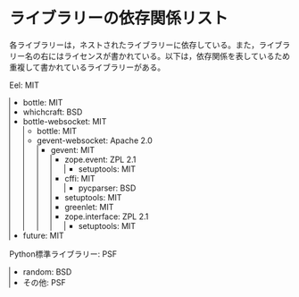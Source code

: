 # ライブラリーの依存関係リスト

各ライブラリーは，ネストされたライブラリーに依存している。また，ライブラリー名の右にはライセンスが書かれている。以下は，依存関係を表しているため重複して書かれているライブラリーがある。

Eel: MIT
- bottle: MIT
- whichcraft: BSD
- bottle-websocket: MIT
    - bottle: MIT
    - gevent-websocket: Apache 2.0
        - gevent: MIT
            - zope.event: ZPL 2.1
                - setuptools: MIT
            - cffi: MIT
                - pycparser: BSD
            - setuptools: MIT
            - greenlet: MIT
            - zope.interface: ZPL 2.1
                - setuptools: MIT
- future: MIT

Python標準ライブラリー: PSF
- random: BSD
- その他: PSF

<style>
    ul {
        border-left: solid 0.1rem;
    }
</style>
